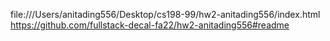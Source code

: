 file:///Users/anitading556/Desktop/cs198-99/hw2-anitading556/index.html
https://github.com/fullstack-decal-fa22/hw2-anitading556#readme
